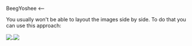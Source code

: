 BeegYoshee
<-- 

You usually won't be able to layout the images side by side. To do that you can use this approach:

<a href="https://github.com/BeegYoshee/BeegYoshee">
  <img align="center" src="https://github-readme-stats.vercel.app/api?username=BeegYoshee&theme=nightowl" />
</a>
<a href="https://github.com/BeegYoshee/BeegYoshee">
  <img align="center" src="https://github-readme-stats.vercel.app/api/top-langs/?username=BeegYoshee" />
</a>
